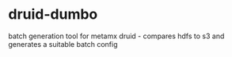 druid-dumbo
===========

batch generation tool for metamx druid - compares hdfs to s3 and generates a suitable batch config